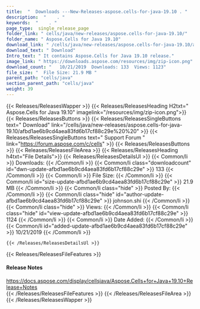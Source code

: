 ```yaml
---
title:  "  Downloads ---New-Releases-aspose.cells-for-java-19.10 . " 
description:  "    . " 
keywords:  "    . " 
page_type:  single_release_page
folder_link: " cells/java/new-releases/aspose.cells-for-java-19.10/"
folder_name: " Aspose.Cells for Java 19.10"
download_link: " /cells/java/new-releases/aspose.cells-for-java-19.10/afbd1ae6b9cd4aea83fd6b17cf88c29e"
download_text: " Download"
Intro_text: " It contains Aspose.Cells for Java 19.10 release."
image_link: " https://downloads.aspose.com/resources/img/zip-icon.png"
download_count: "   10/21/2019  Downloads: 133  Views: 1123"
file_size: "  File Size: 21.9 MB "
parent_path: "cells/java"
section_parent_path: "cells/java"
weight: 39 
---
```


{{< Releases/ReleasesWapper >}}
  {{< Releases/ReleasesHeading H2txt=" Aspose.Cells for Java 19.10" imagelink="/resources/img/zip-icon.png">}}
  {{< Releases/ReleasesButtons >}}
    {{< Releases/ReleasesSingleButtons text=" Download" link="/cells/java/new-releases/aspose.cells-for-java-19.10/afbd1ae6b9cd4aea83fd6b17cf88c29e%20%20" >}}
    {{< Releases/ReleasesSingleButtons text=" Support Forum " link="https://forum.aspose.com/c/cells" >}}
  {{< Releases/ReleasesButtons >}}
  {{< Releases/ReleasesFileArea >}}
    {{< Releases/ReleasesHeading h4txt="File Details">}}
    {{< Releases/ReleasesDetailsUl >}}
            {{< Common/li  >}} Downloads: {{< /Common/li >}} 
      {{< Common/li class="downloadcount" id="dwn-update-afbd1ae6b9cd4aea83fd6b17cf88c29e" >}} 133 {{< /Common/li >}} 
      {{< Common/li  >}} File Size: {{< /Common/li >}} 
      {{< Common/li id="size-update-afbd1ae6b9cd4aea83fd6b17cf88c29e" >}} 21.9 MB {{< /Common/li >}} 
      {{< Common/li  class="hide" >}} Posted By: {{< /Common/li >}} 
      {{< Common/li class="hide" id="author-update-afbd1ae6b9cd4aea83fd6b17cf88c29e" >}} johnson.shi {{< /Common/li >}} 
      {{< Common/li class="hide"  >}} Views: {{< /Common/li >}} 
      {{< Common/li class="hide" id="view-update-afbd1ae6b9cd4aea83fd6b17cf88c29e" >}} 1124 {{< /Common/li >}} 
      {{< Common/li  >}} Date Added: {{< /Common/li >}} 
      {{< Common/li id="added-update-afbd1ae6b9cd4aea83fd6b17cf88c29e" >}} 10/21/2019 {{< /Common/li >}} 

    {{< /Releases/ReleasesDetailsUl >}}

  {{< Releases/ReleasesFileFeatures >}}
      <h4>Release Notes</h4><div><a href="https://docs.aspose.com/display/cellsjava/Aspose.Cells+for+Java+19.10+Release+Notes">https://docs.aspose.com/display/cellsjava/Aspose.Cells+for+Java+19.10+Release+Notes</a></div>
  {{< /Releases/ReleasesFileFeatures >}}
 {{< /Releases/ReleasesFileArea >}}
{{< /Releases/ReleasesWapper >}}


